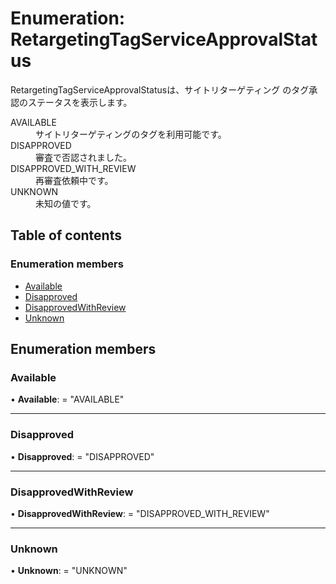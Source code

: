 # Enumeration: RetargetingTagServiceApprovalStatus


<div lang=\"ja\">RetargetingTagServiceApprovalStatusは、サイトリターゲティング のタグ承認のステータスを表示します。</div>  <dl class=term>   <dt class=\"term__item\">AVAILABLE</dt>   <dd class=\"term__desc\"><span lang=\"ja\">サイトリターゲティングのタグを利用可能です。</span></dd>   <dt class=\"term__item\">DISAPPROVED</dt>   <dd class=\"term__desc\"><span lang=\"ja\">審査で否認されました。</span></dd>   <dt class=\"term__item\">DISAPPROVED_WITH_REVIEW</dt>   <dd class=\"term__desc\"><span lang=\"ja\">再審査依頼中です。</span></dd>   <dt class=\"term__item\">UNKNOWN</dt>   <dd class=\"term__desc\"><span lang=\"ja\">未知の値です。</span></dd> </dl>

## Table of contents

### Enumeration members

- [Available](retargetingtagserviceapprovalstatus.md#available)
- [Disapproved](retargetingtagserviceapprovalstatus.md#disapproved)
- [DisapprovedWithReview](retargetingtagserviceapprovalstatus.md#disapprovedwithreview)
- [Unknown](retargetingtagserviceapprovalstatus.md#unknown)

## Enumeration members

### Available

• **Available**: = "AVAILABLE"

___

### Disapproved

• **Disapproved**: = "DISAPPROVED"

___

### DisapprovedWithReview

• **DisapprovedWithReview**: = "DISAPPROVED\_WITH\_REVIEW"

___

### Unknown

• **Unknown**: = "UNKNOWN"
